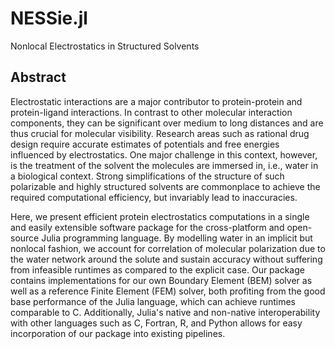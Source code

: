 # NESSie.jl
Nonlocal Electrostatics in Structured Solvents

## Abstract
Electrostatic interactions are a major contributor to protein-protein and protein-ligand interactions. In contrast to other molecular interaction components, they can be significant over medium to long distances and are thus crucial for molecular visibility. Research areas such as rational drug design require accurate estimates of potentials and free energies influenced by electrostatics. One major challenge in this context, however, is the treatment of the solvent the molecules are immersed in, i.e., water in a biological context. Strong simplifications of the structure of such polarizable and highly structured solvents are commonplace to achieve the required computational efficiency, but invariably lead to inaccuracies.

Here, we present efficient protein electrostatics computations in a single and easily extensible software package for the cross-platform and open-source Julia programming language. By modelling water in an implicit but nonlocal fashion, we account for correlation of molecular polarization due to the water network around the solute and sustain accuracy without suffering from infeasible runtimes as compared to the explicit case. Our package contains implementations for our own Boundary Element (BEM) solver as well as a reference Finite Element (FEM) solver, both profiting from the good base performance
of the Julia language, which can achieve runtimes comparable to C. Additionally, Julia's native and non-native interoperability with other languages such as C, Fortran, R, and Python allows for easy incorporation of our package into existing pipelines.
